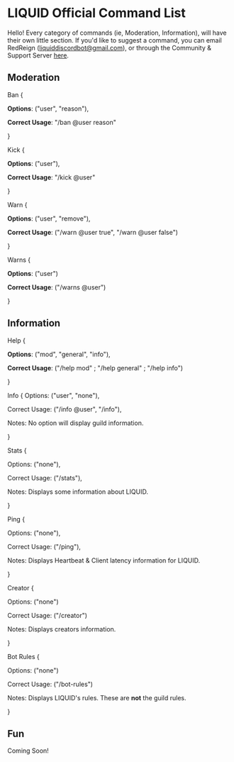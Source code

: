 # LIQUID Official Command List
Hello! Every category of commands (ie, Moderation, Information), will have their own little section.
If you'd like to suggest a command, you can email RedReign (<liquiddiscordbot@gmail.com>), or through the Community & Support Server [here](https://discord.gg/jZbqmT8b5D).

## Moderation
Ban {

  **Options**: ("user", "reason"),
  
  **Correct Usage**: "/ban @user reason"
  
}
  
Kick {

  **Options**: ("user"),
  
  **Correct Usage**: "/kick @user"
  
}
  
Warn {

  **Options**: ("user", "remove"),
  
  **Correct Usage**: ("/warn @user true", "/warn @user false")
  
}
  
Warns {

  **Options**: ("user") 
  
  **Correct Usage**: ("/warns @user")
  
}
  
## Information
Help {

 **Options**: ("mod", "general", "info"),
 
 **Correct Usage**: ("/help mod" ; "/help general" ; "/help info")
 
}
  
Info {
Options: ("user", "none"),

Correct Usage: ("/info @user", "/info"),

Notes: No option will display guild information.

}
  
Stats {

Options: ("none"),

Correct Usage: ("/stats"),

Notes: Displays some information about LIQUID.

}
  
Ping {

Options: ("none"),

Correct Usage: ("/ping"),

Notes: Displays Heartbeat & Client latency information for LIQUID.

}
  
Creator {

Options: ("none")

Correct Usage: ("/creator")

Notes: Displays creators information.

}
  
Bot Rules {

Options: ("none")

Correct Usage: ("/bot-rules")

Notes: Displays LIQUID's rules. These are **not** the guild rules.

}
  
## Fun
Coming Soon!
